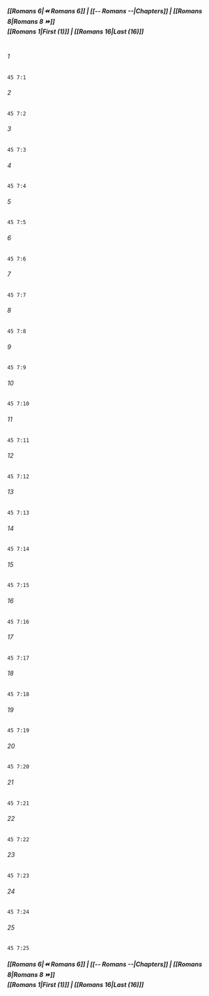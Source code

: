 
##### **[[Romans 6|⏪ Romans 6]] | [[-- Romans --|Chapters]] | [[Romans 8|Romans 8 ⏩]]**<br>**[[Romans 1|First (1)]] | [[Romans 16|Last (16)]]**<br><br>

###### 1
``` verse
45 7:1
```
###### 2
``` verse
45 7:2
```
###### 3
``` verse
45 7:3
```
###### 4
``` verse
45 7:4
```
###### 5
``` verse
45 7:5
```
###### 6
``` verse
45 7:6
```
###### 7
``` verse
45 7:7
```
###### 8
``` verse
45 7:8
```
###### 9
``` verse
45 7:9
```
###### 10
``` verse
45 7:10
```
###### 11
``` verse
45 7:11
```
###### 12
``` verse
45 7:12
```
###### 13
``` verse
45 7:13
```
###### 14
``` verse
45 7:14
```
###### 15
``` verse
45 7:15
```
###### 16
``` verse
45 7:16
```
###### 17
``` verse
45 7:17
```
###### 18
``` verse
45 7:18
```
###### 19
``` verse
45 7:19
```
###### 20
``` verse
45 7:20
```
###### 21
``` verse
45 7:21
```
###### 22
``` verse
45 7:22
```
###### 23
``` verse
45 7:23
```
###### 24
``` verse
45 7:24
```
###### 25
``` verse
45 7:25
```

##### **[[Romans 6|⏪ Romans 6]] | [[-- Romans --|Chapters]] | [[Romans 8|Romans 8 ⏩]]**<br>**[[Romans 1|First (1)]] | [[Romans 16|Last (16)]]**

